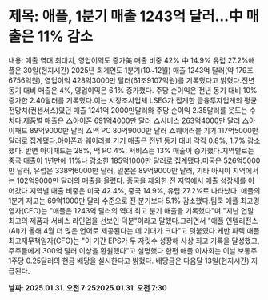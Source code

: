 # **제목: 애플, 1분기 매출 1243억 달러…中 매출은 11% 감소**

  내용: 매출 역대 최대치, 영업이익도 증가美 매출 비중 42% 中 14.9% 유럽 27.2%애플은 30일(현지시간) 2025년 회계연도 1분기(10~12월) 매출 1243억 달러(약 179조6756억원), 영업이익 428억3000만 달러(61조9107억원)를 기록했다고 밝혔다.전년 동기 대비 매출은 4%, 영업이익은 6.1% 증가했다. 주당 순이익은 전년 동기 대비 10% 증가한 2.40달러를 기록했다.이는 시장조사업체 LSEG가 집계한 금융투자업계의 평균 전망치(컨센서스)였던 매출 1241억 2000만달러와 주당 순이익 2.35달러를 웃도는 수치다.제품별 매출은 △아이폰 691억4000만 달러 △서비스 263억4000만 달러 △아이패드 89억9000만 달러 △맥 PC 80억9000만 달러 △웨어러블 기기 117억5000만 달러로 집계됐다.아이폰과 웨어러블 기기 매출은 전년 동기 대비 각각 0.8%, 1.7% 감소했다. 반면 아이패드는 28%, 맥 PC 4%, 서비스는 13% 매출이 증가했다.지역별로는 중국 매출이 1년만에 11%나 감소한 185억1000만 달러로 집계됐다.미국은 526억5000만 달러, 유럽은 338억6000만 달러, 일본은 89억9000만 달러, 기타 아시아 지역에서는 102억9000만 달러의 매출을 올렸다. 중국을 제외한 전 지역에서 매출 성장세를 이어갔다.지역별 매출 비중은 미국 42.4%, 중국 14.9%, 유럽 27.2%로 나타났다. 애플의 1분기 재고는 69억1000만 달러 수준으로 전 분기보다 5.1% 감소했다.팀쿡 애플 최고경영자(CEO)는 "애플은 1243억 달러의 역대 최고 분기 매출을 기록했다"며 "지난 연말 최고의 제품과 서비스 라인업을 선보인 덕분"이라고 말했다.그러면서 "애플 인텔리전스(AI)가 올해 4월 더 많은 언어로 제공된다는 데 기대가 크다"고 덧붙였다.케반 파렉 애플 최고재무책임자(CFO)는 "이 기간 EPS가 두 자릿수 성장해 사상 최고 기록을 달성했고, 주주들에게 300억 달러 이상을 환원했다"고 설명했다.한편 애플 이사회는 이날 보통주 1주당 0.25달러의 현금 배당을 실시한다고 밝혔다. 배당금은 다음달 13일(현지시간) 지급된다.

  **날짜: 2025.01.31. 오전 7:252025.01.31. 오전 7:30**